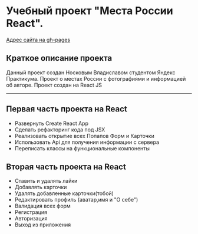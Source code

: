 Учебный проект "Места России React".
=====================
[Адрес сайта на gh-pages](#)

Краткое описание проекта
-----------------------------------
Данный проект создан Носковым Владиславом студентом Яндекс Практикума.
Проект о местах России с фотографиями и информацией об авторе.
Проект создан на React JS
***

Первая часть проекта на React
-----------------------------------
* Развернуть Create React App 
* Сделать рефакторинг кода под JSX 
* Реализовать открытие всех Попапов Форм и Карточки 
* Использовать Api для получения информации с сервера 
* Переписать классы на функциональные компоненты 

Вторая часть проекта на React
-----------------------------------
* Ставить и удалять лайки
* Добавлять карточки
* Удалять добавленные карточки(тобой)
* Редактировать профиль (аватар,имя и "О себе")
* Валидация всех форм
* Регистрация
* Авторизация
* Выход из приложения